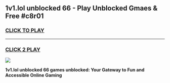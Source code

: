 
## 1v1.lol unblocked 66 - Play Unblocked Gmaes & Free #c8r01
<h3>
<a href="https://premium.freeplayer.one?title=1v1.lol_unblocked_66&ref=03M">CLICK TO PLAY</a></h3>
<hr>

<h3>
<a href="https://premium.freeplayer.one?title=1v1.lol_unblocked_66&ref=03M">CLICK 2 PLAY</a>
  
</h3>

<a href="https://premium.freeplayer.one?title=1v1.lol_unblocked_66&ref=03M"><img src="https://clearcache.store/games.png"></a>


**1v1.lol unblocked 66 games unblocked: Your Gateway to Fun and Accessible Online Gaming**
